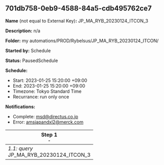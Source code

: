 ## 701db758-0eb9-4588-84a5-cdb495762ce7

**Name** (not equal to External Key)**:** JP_MA_RYB_20230124_ITCON_3

**Description:** n/a

**Folder:** my automations/PROD/Rybelsus/JP_MA_RYB_20230124_ITCON/

**Started by:** Schedule

**Status:** PausedSchedule

**Schedule:**

* Start: 2023-01-25 15:20:00 +09:00
* End: 2023-01-25 15:20:00 +09:00
* Timezone: Tokyo Standard Time
* Recurrance: run only once

**Notifications:**

* Complete: msd@directus.co.jp
* Error: amsjapandxl2@merck.com

| Step 1<br>_<small>-</small>_ |
| --- |
| _1.1: query_<br>JP_MA_RYB_20230124_ITCON_3 |
